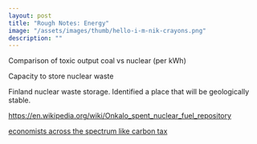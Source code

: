 ```yaml
---
layout: post
title: "Rough Notes: Energy"
image: "/assets/images/thumb/hello-i-m-nik-crayons.png"
description: ""
---
```



Comparison of toxic output coal vs nuclear (per kWh)

Capacity to store nuclear waste

Finland nuclear waste storage. Identified a place that will be geologically stable.

https://en.wikipedia.org/wiki/Onkalo_spent_nuclear_fuel_repository

[economists across the spectrum like carbon tax](https://www.brookings.edu/opinions/the-tax-favored-by-most-economists/)
